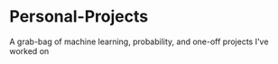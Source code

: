 # Personal-Projects
A grab-bag of machine learning, probability, and one-off projects I've worked on 
